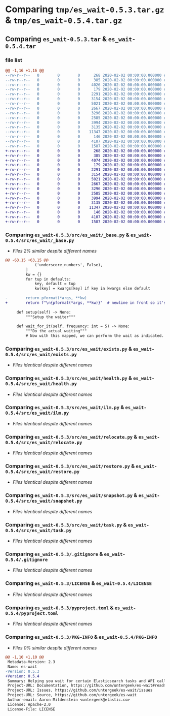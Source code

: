 # Comparing `tmp/es_wait-0.5.3.tar.gz` & `tmp/es_wait-0.5.4.tar.gz`

## Comparing `es_wait-0.5.3.tar` & `es_wait-0.5.4.tar`

### file list

```diff
@@ -1,16 +1,16 @@
--rw-r--r--   0        0        0      268 2020-02-02 00:00:00.000000 es_wait-0.5.3/.coveragerc
--rw-r--r--   0        0        0      385 2020-02-02 00:00:00.000000 es_wait-0.5.3/src/es_wait/__init__.py
--rw-r--r--   0        0        0     4026 2020-02-02 00:00:00.000000 es_wait-0.5.3/src/es_wait/_base.py
--rw-r--r--   0        0        0      179 2020-02-02 00:00:00.000000 es_wait-0.5.3/src/es_wait/exceptions.py
--rw-r--r--   0        0        0     2291 2020-02-02 00:00:00.000000 es_wait-0.5.3/src/es_wait/exists.py
--rw-r--r--   0        0        0     3154 2020-02-02 00:00:00.000000 es_wait-0.5.3/src/es_wait/health.py
--rw-r--r--   0        0        0     5021 2020-02-02 00:00:00.000000 es_wait-0.5.3/src/es_wait/ilm.py
--rw-r--r--   0        0        0     2667 2020-02-02 00:00:00.000000 es_wait-0.5.3/src/es_wait/relocate.py
--rw-r--r--   0        0        0     3296 2020-02-02 00:00:00.000000 es_wait-0.5.3/src/es_wait/restore.py
--rw-r--r--   0        0        0     2585 2020-02-02 00:00:00.000000 es_wait-0.5.3/src/es_wait/snapshot.py
--rw-r--r--   0        0        0     3994 2020-02-02 00:00:00.000000 es_wait-0.5.3/src/es_wait/task.py
--rw-r--r--   0        0        0     3135 2020-02-02 00:00:00.000000 es_wait-0.5.3/.gitignore
--rw-r--r--   0        0        0    11347 2020-02-02 00:00:00.000000 es_wait-0.5.3/LICENSE
--rw-r--r--   0        0        0      146 2020-02-02 00:00:00.000000 es_wait-0.5.3/README.md
--rw-r--r--   0        0        0     4107 2020-02-02 00:00:00.000000 es_wait-0.5.3/pyproject.toml
--rw-r--r--   0        0        0     1587 2020-02-02 00:00:00.000000 es_wait-0.5.3/PKG-INFO
+-rw-r--r--   0        0        0      268 2020-02-02 00:00:00.000000 es_wait-0.5.4/.coveragerc
+-rw-r--r--   0        0        0      385 2020-02-02 00:00:00.000000 es_wait-0.5.4/src/es_wait/__init__.py
+-rw-r--r--   0        0        0     4074 2020-02-02 00:00:00.000000 es_wait-0.5.4/src/es_wait/_base.py
+-rw-r--r--   0        0        0      179 2020-02-02 00:00:00.000000 es_wait-0.5.4/src/es_wait/exceptions.py
+-rw-r--r--   0        0        0     2291 2020-02-02 00:00:00.000000 es_wait-0.5.4/src/es_wait/exists.py
+-rw-r--r--   0        0        0     3154 2020-02-02 00:00:00.000000 es_wait-0.5.4/src/es_wait/health.py
+-rw-r--r--   0        0        0     5021 2020-02-02 00:00:00.000000 es_wait-0.5.4/src/es_wait/ilm.py
+-rw-r--r--   0        0        0     2667 2020-02-02 00:00:00.000000 es_wait-0.5.4/src/es_wait/relocate.py
+-rw-r--r--   0        0        0     3296 2020-02-02 00:00:00.000000 es_wait-0.5.4/src/es_wait/restore.py
+-rw-r--r--   0        0        0     2585 2020-02-02 00:00:00.000000 es_wait-0.5.4/src/es_wait/snapshot.py
+-rw-r--r--   0        0        0     3994 2020-02-02 00:00:00.000000 es_wait-0.5.4/src/es_wait/task.py
+-rw-r--r--   0        0        0     3135 2020-02-02 00:00:00.000000 es_wait-0.5.4/.gitignore
+-rw-r--r--   0        0        0    11347 2020-02-02 00:00:00.000000 es_wait-0.5.4/LICENSE
+-rw-r--r--   0        0        0      146 2020-02-02 00:00:00.000000 es_wait-0.5.4/README.md
+-rw-r--r--   0        0        0     4107 2020-02-02 00:00:00.000000 es_wait-0.5.4/pyproject.toml
+-rw-r--r--   0        0        0     1587 2020-02-02 00:00:00.000000 es_wait-0.5.4/PKG-INFO
```

### Comparing `es_wait-0.5.3/src/es_wait/_base.py` & `es_wait-0.5.4/src/es_wait/_base.py`

 * *Files 2% similar despite different names*

```diff
@@ -63,15 +63,15 @@
             ('underscore_numbers', False),
         ]
         kw = {}
         for tup in defaults:
             key, default = tup
             kw[key] = kwargs[key] if key in kwargs else default
 
-        return pformat(*args, **kw)
+        return f"\n{pformat(*args, **kw)}"  # newline in front so it's always clean
 
     def setup(self) -> None:
         """Setup the waiter"""
 
     def wait_for_it(self, frequency: int = 5) -> None:
         """Do the actual waiting"""
         # Now with this mapped, we can perform the wait as indicated.
```

### Comparing `es_wait-0.5.3/src/es_wait/exists.py` & `es_wait-0.5.4/src/es_wait/exists.py`

 * *Files identical despite different names*

### Comparing `es_wait-0.5.3/src/es_wait/health.py` & `es_wait-0.5.4/src/es_wait/health.py`

 * *Files identical despite different names*

### Comparing `es_wait-0.5.3/src/es_wait/ilm.py` & `es_wait-0.5.4/src/es_wait/ilm.py`

 * *Files identical despite different names*

### Comparing `es_wait-0.5.3/src/es_wait/relocate.py` & `es_wait-0.5.4/src/es_wait/relocate.py`

 * *Files identical despite different names*

### Comparing `es_wait-0.5.3/src/es_wait/restore.py` & `es_wait-0.5.4/src/es_wait/restore.py`

 * *Files identical despite different names*

### Comparing `es_wait-0.5.3/src/es_wait/snapshot.py` & `es_wait-0.5.4/src/es_wait/snapshot.py`

 * *Files identical despite different names*

### Comparing `es_wait-0.5.3/src/es_wait/task.py` & `es_wait-0.5.4/src/es_wait/task.py`

 * *Files identical despite different names*

### Comparing `es_wait-0.5.3/.gitignore` & `es_wait-0.5.4/.gitignore`

 * *Files identical despite different names*

### Comparing `es_wait-0.5.3/LICENSE` & `es_wait-0.5.4/LICENSE`

 * *Files identical despite different names*

### Comparing `es_wait-0.5.3/pyproject.toml` & `es_wait-0.5.4/pyproject.toml`

 * *Files identical despite different names*

### Comparing `es_wait-0.5.3/PKG-INFO` & `es_wait-0.5.4/PKG-INFO`

 * *Files 0% similar despite different names*

```diff
@@ -1,10 +1,10 @@
 Metadata-Version: 2.3
 Name: es-wait
-Version: 0.5.3
+Version: 0.5.4
 Summary: Helping you wait for certain Elasticsearch tasks and API calls to finish
 Project-URL: Documentation, https://github.com/untergeek/es-wait#readme
 Project-URL: Issues, https://github.com/untergeek/es-wait/issues
 Project-URL: Source, https://github.com/untergeek/es-wait
 Author-email: Aaron Mildenstein <untergeek@elastic.co>
 License: Apache-2.0
 License-File: LICENSE
```

